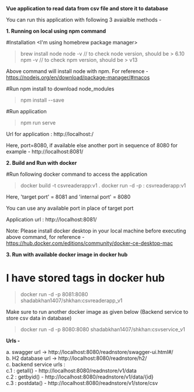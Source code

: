 **Vue application to read data from csv file and store it to database**

You can run this application with following 3 avaialble methods -

**1. Running on local using npm command**

#Installation <I'm using homebrew package manager>
> brew install node
> node -v          // to check node version, should be > 6.10
> npm -v           // to check npm version, should be > v13

Above command will install node with npm. For reference - https://nodejs.org/en/download/package-manager/#macos

#Run npm install to download node_modules
> npm install --save

#Run application 
> npm run serve


Url for application : http://localhost:<port>/

Here, port=8080, if available else another port in sequence of 8080 for example - http://localhost:8081/


**2. Build and Run with docker**

#Run following docker command to access the application 

> docker build -t csvreaderapp:v1 .
> docker run -d -p <target port>:<internal port> csvreaderapp:v1

Here, 'target port' = 8081 and 'internal port' = 8080

You can use any available port in place of target port

Application url : http://localhost:8081/

Note: Please install docker desktop in your local machine before executing above command, for reference - https://hub.docker.com/editions/community/docker-ce-desktop-mac


**3. Run with available docker image in docker hub**

# I have stored tags in docker hub 

> docker run -d -p 8081:8080 shadabkhan1407/shkhan:csvreaderapp_v1

Make sure to run another docker image as given below (Backend service to store csv data in database)

> docker run -d -p 8080:8080 shadabkhan1407/shkhan:csvservice_v1

**Urls -**

a. swagger url -> http://localhost:8080/readnstore/swagger-ui.html#/ <br/>
b. H2 database url -> http://localhost:8080/readnstore/h2/ <br/>
c. backend service urls :  <br/>
    c.1 :  getall()   - http://localhost:8080/readnstore/v1/data <br/>
    c.2 :  getbyid()  - http://localhost:8080/readnstore/v1/data/{id} <br/>
    c.3 :  postdata() - http://localhost:8080/readnstore/v1/store/csv <br/>
